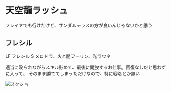 # 天空龍ラッシュ

フレイヤでも行けたけど、サンダルテラスの方が良いんじゃないかと思う 

## フレシル

LF フレシル
S  メロドラ、火と闇フーリン、光ラウネ

適当に殴られながらスキル貯めて、最後に開放するお仕事。回復なしだと思わずに入って、
そのまま勝ててしまっただけなので、特に戦略とか無い

![スクショ](http://i.imgur.com/9D5H6k6l.jpg )

<!-- vim: set tw=90 filetype=markdown : -->

